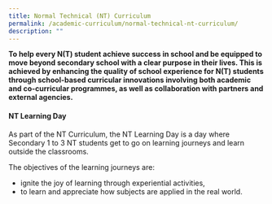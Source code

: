 ```yaml
---
title: Normal Technical (NT) Curriculum
permalink: /academic-curriculum/normal-technical-nt-curriculum/
description: ""
---
```

<p><strong>To help every N(T) student achieve success in school and be equipped to move beyond secondary school with a clear purpose in their lives. This is achieved by enhancing the quality of school experience for N(T) students through school-based curricular innovations involving both academic and co-curricular programmes, as well as collaboration with partners and external agencies.</strong></p>
<h4><strong>NT Learning Day</strong></h4>
<p>As part of the NT Curriculum, the NT Learning Day is a day where Secondary 1 to 3 NT students get to go on learning journeys and learn outside the classrooms.&nbsp;</p>
<p>The objectives of the learning journeys are:</p>
<ul>
<li>ignite the joy of learning through experiential activities,</li>
<li>to learn and appreciate how subjects are applied in the real world.</li>
</ul>
